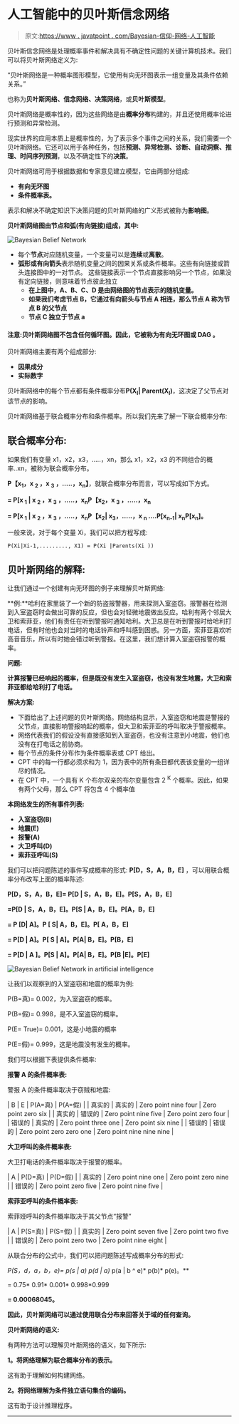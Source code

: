 # 人工智能中的贝叶斯信念网络

> 原文:[https://www . javatpoint . com/Bayesian-信仰-网络-人工智能](https://www.javatpoint.com/bayesian-belief-network-in-artificial-intelligence)

贝叶斯信念网络是处理概率事件和解决具有不确定性问题的关键计算机技术。我们可以将贝叶斯网络定义为:

“贝叶斯网络是一种概率图形模型，它使用有向无环图表示一组变量及其条件依赖关系。”

也称为**贝叶斯网络、信念网络、决策网络**，或**贝叶斯模型**。

贝叶斯网络是概率性的，因为这些网络是由**概率分布**构建的，并且还使用概率论进行预测和异常检测。

现实世界的应用本质上是概率性的，为了表示多个事件之间的关系，我们需要一个贝叶斯网络。它还可以用于各种任务，包括**预测、异常检测、诊断、自动洞察、推理、时间序列预测**，以及不确定性下的**决策**。

贝叶斯网络可用于根据数据和专家意见建立模型，它由两部分组成:

*   **有向无环图**
*   **条件概率表。**

表示和解决不确定知识下决策问题的贝叶斯网络的广义形式被称为**影响图**。

**贝叶斯网络图由节点和弧(有向链接)组成，其中:**

![Bayesian Belief Network](../Images/caadce949a3e32c5f1046b8022fb8c27.png)

*   每个**节点**对应随机变量，一个变量可以是**连续**或**离散**。
*   **弧形或有向箭头**表示随机变量之间的因果关系或条件概率。这些有向链接或箭头连接图中的一对节点。
    这些链接表示一个节点直接影响另一个节点，如果没有定向链接，则意味着节点彼此独立
    *   **在上图中，A、B、C、D 是由网络图的节点表示的随机变量。**
    *   **如果我们考虑节点 B，它通过有向箭头与节点 A 相连，那么节点 A 称为节点 B 的父节点**
    *   **节点 C 独立于节点 a**

#### 注意:贝叶斯网络图不包含任何循环图。因此，它被称为有向无环图或 DAG 。

贝叶斯网络主要有两个组成部分:

*   **因果成分**
*   **实际数字**

贝叶斯网络中的每个节点都有条件概率分布**P(X<sub>I</sub>| Parent(X<sub>I</sub>)**，这决定了父节点对该节点的影响。

贝叶斯网络基于联合概率分布和条件概率。所以我们先来了解一下联合概率分布:

## 联合概率分布:

如果我们有变量 x1，x2，x3，.....，xn，那么 x1，x2，x3 的不同组合的概率..xn，被称为联合概率分布。

**P【x<sub>1</sub>，x <sub>2</sub> ，x <sub>3</sub> ，.....，x<sub>n</sub>】**，就联合概率分布而言，可以写成如下方式。

**= P[x <sub>1</sub> | x <sub>2</sub> ，x <sub>3</sub> ，.....，x<sub>n</sub>P【x<sub>2</sub>，x <sub>3</sub> ，.....，x<sub>n</sub>**

**= P[x <sub>1</sub> | x <sub>2</sub> ，x <sub>3</sub> ，.....，x<sub>n</sub>P【x<sub>2</sub>| x<sub>3</sub>，.....，x <sub>n</sub> ....P[x<sub>n-1</sub>| x<sub>n</sub>P[x<sub>n</sub>]。**

一般来说，对于每个变量 Xi，我们可以把方程写成:

```
P(Xi|Xi-1,........., X1) = P(Xi |Parents(Xi ))

```

## 贝叶斯网络的解释:

让我们通过一个创建有向无环图的例子来理解贝叶斯网络:

**例:**哈利在家里装了一个新的防盗报警器，用来探测入室盗窃。报警器在检测到入室盗窃时会做出可靠的反应，但也会对轻微地震做出反应。哈利有两个邻居大卫和索菲亚，他们有责任在听到警报时通知哈利。大卫总是在听到警报时给哈利打电话，但有时他也会对当时的电话铃声和呼叫感到困惑。另一方面，索菲亚喜欢听高音音乐，所以有时她会错过听到警报。在这里，我们想计算入室盗窃报警的概率。

**问题:**

**计算报警已经响起的概率，但是既没有发生入室盗窃，也没有发生地震，大卫和索菲亚都给哈利打了电话。**

**解决方案:**

*   下面给出了上述问题的贝叶斯网络。网络结构显示，入室盗窃和地震是警报的父节点，直接影响警报响起的概率，但大卫和索菲亚的呼叫取决于警报概率。
*   网络代表我们的假设没有直接感知到入室盗窃，也没有注意到小地震，他们也没有在打电话之前协商。
*   每个节点的条件分布作为条件概率表或 CPT 给出。
*   CPT 中的每一行都必须求和为 1，因为表中的所有条目都代表该变量的一组详尽的情况。
*   在 CPT 中，一个具有 K 个布尔双亲的布尔变量包含 2 <sup>K</sup> 个概率。因此，如果有两个父母，那么 CPT 将包含 4 个概率值

**本网络发生的所有事件列表:**

*   **入室盗窃(B)**
*   **地震(E)**
*   **报警(A)**
*   **大卫呼叫(D)**
*   **索菲亚呼叫(S)**

我们可以把问题陈述的事件写成概率的形式: **P[D，S，A，B，E]** ，可以用联合概率分布改写上面的概率陈述:

**P[D，S，A，B，E]= P[D | S，A，B，E]。P[S，A，B，E]**

**=P[D | S，A，B，E]。P[S | A，B，E]。P[A，B，E]**

**= P [D| A]。P [ S| A，B，E]。P[ A，B，E]**

**= P[D | A]。P[ S | A]。P[A| B，E]。P[B，E]**

**= P[D | A ]。P[S | A]。P[A| B，E]。P[B |E]。P[E]**

![Bayesian Belief Network in artificial intelligence](../Images/096360f8e41d35071fd52d08a4eae8e0.png)

让我们以观察到的入室盗窃和地震的概率为例:

P(B=真)= 0.002，为入室盗窃的概率。

P(B=假)= 0.998，是不入室盗窃的概率。

P(E= True)= 0.001，这是小地震的概率

P(E=假)= 0.999，这是地震没有发生的概率。

我们可以根据下表提供条件概率:

**报警 A 的条件概率表:**

警报 A 的条件概率取决于窃贼和地震:

| B | E | P(A=真) | P(A=假) |
| 真实的 | 真实的 | Zero point nine four | Zero point zero six |
| 真实的 | 错误的 | Zero point nine five | Zero point zero four |
| 错误的 | 真实的 | Zero point three one | Zero point six nine |
| 错误的 | 错误的 | Zero point zero zero one | Zero point nine nine nine |

**大卫呼叫的条件概率表:**

大卫打电话的条件概率取决于报警的概率。

| A | P(D=真) | P(D=假) |
| 真实的 | Zero point nine one | Zero point zero nine |
| 错误的 | Zero point zero five | Zero point nine five |

**索菲亚呼叫的条件概率表:**

索菲娅呼叫的条件概率取决于其父节点“报警”

| A | P(S=真) | P(S=假) |
| 真实的 | Zero point seven five | Zero point two five |
| 错误的 | Zero point zero two | Zero point nine eight |

从联合分布的公式中，我们可以把问题陈述写成概率分布的形式:

**P(S，d，a，b，e)= p(s | a)* p(d | a)* p(a | b ^ e)* p(b)* p(e)。**

= 0.75* 0.91* 0.001* 0.998*0.999

**= 0.00068045。**

**因此，贝叶斯网络可以通过使用联合分布来回答关于域的任何查询。**

**贝叶斯网络的语义:**

有两种方法可以理解贝叶斯网络的语义，如下所示:

**1。将网络理解为联合概率分布的表示。**

这有助于理解如何构建网络。

**2。将网络理解为条件独立语句集合的编码。**

这有助于设计推理程序。

* * *